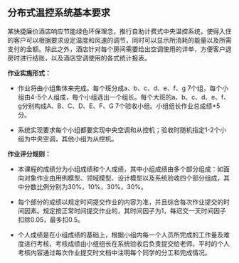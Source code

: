 ## 分布式温控系统基本要求

某快捷廉价酒店响应节能绿色环保理念，推行自助计费式中央温控系统，使得入住的客户可以根据要求设定温度和风速的调节，同时可以显示所消耗的能量以及所需支付的金额。除此之外，酒店针对每个房间需要给出空调使用的详单，方便客户退房时进行结账，以及酒店空调使用的各式统计报表。

**作业实施形式：**

-   作业将由小组集体来完成。每个班分成a、b、c、d、e、f、g
    7个组，每个小组由4-5个人组成，每个小组选出一个组长。每个大班的a、b、c、d、e、f、g分别构成A、B、C、D、E、F、G
    7个验收小组。小组组长作业总成绩+5分。

-   系统实现要求每个小组都要实现中央空调和从控机；验收时随机指定1-2个小组为中央空调，其他小组为从控机。

**作业评分规则：**

-   本课程的成绩分为小组成绩和个人成绩，其中小组成绩由多个部分组成：如面向对象作业由用例模型、领域模型、设计模型以及系统验收四个部分组成，其中分数比例分别为30%，10%，30%，30%。

-   每个部分的成绩以规定时间提交作业的内容为准，并且综合每次作业提交的时间因素。规定按正常时间提交作业的，其时间因子为1，每迟交一天时间因子扣除0.05，最多扣0.5。

-   个人成绩是在小组成绩的基础上，根据小组内每一个人员所完成的工作量及难度进行考核，考核成绩由小组组长在系统验收后负责提交给老师。平时的个人考核内容通过每次作业提交时文档中注明每个同学的分工和完成情况。
